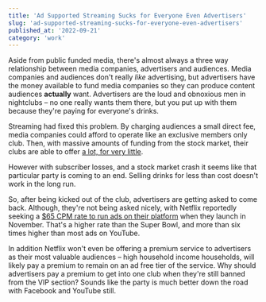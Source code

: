 ```yaml
---
title: 'Ad Supported Streaming Sucks for Everyone Even Advertisers'
slug: 'ad-supported-streaming-sucks-for-everyone-even-advertisers'
published_at: '2022-09-21'
category: 'work'
---
```


Aside from public funded media, there's almost always a three way relationship between media companies, advertisers and audiences. Media companies and audiences don't really *like* advertising, but advertisers have the money available to fund media companies so they can produce content audiences **actually** want. Advertisers are the loud and obnoxious men in nightclubs – no one really wants them there, but you put up with them because they're paying for everyone's drinks.

Streaming had fixed this problem. By charging audiences a small direct fee, media companies could afford to operate like an exclusive members only club. Then, with massive amounts of funding from the stock market, their clubs are able to offer [a lot, for very little](https://www.profgalloway.com/stream-on-2/).

However with subscriber losses, and a stock market crash it seems like that particular party is coming to an end. Selling drinks for less than cost doesn't work in the long run.

So, after being kicked out of the club, advertisers are getting asked to come back. Although, they're not being asked nicely, with Netflix reportedly seeking a [$65 CPM rate to run ads on their platform](https://www.wsj.com/articles/netflix-seeking-top-dollar-for-brands-to-advertise-on-its-service-11661980078) when they launch in November. That's a higher rate than the Super Bowl, and more than six times higher than most ads on YouTube.

In addition Netflix won't even be offering a premium service to advertisers as their most valuable audiences – high household income households, will likely pay a premium to remain on an ad free tier of the service. Why should advertisers pay a premium to get into one club when they're still banned from the VIP section? Sounds like the party is much better down the road with Facebook and YouTube still.